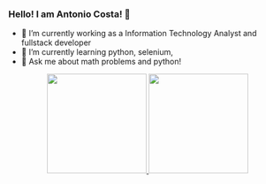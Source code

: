 ### Hello! I am Antonio Costa! 👋

- 🔭 I’m currently working as a Information Technology Analyst and fullstack developer
- 🌱 I’m currently learning python, selenium, 
- 💬 Ask me about math problems and python!

<div align="center">
  <a href="https://github.com/antonio-costa00">
  <img height="180em" src="https://github-readme-stats.vercel.app/api?username=antonio-costa00&show_icons=true&theme=dracula&include_all_commits=true&count_private=true"/>
  <img height="180em" src="https://github-readme-stats.vercel.app/api/top-langs/?username=antonio-costa00&layout=compact&langs_count=7&theme=dracula"/>
</div>
